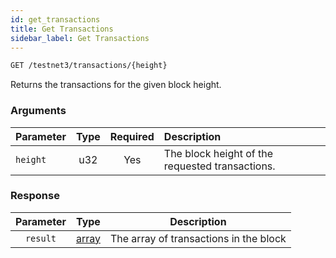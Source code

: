 ```yaml
---
id: get_transactions
title: Get Transactions
sidebar_label: Get Transactions
---
```


```bash title=ENDPOINT
GET /testnet3/transactions/{height}
```

Returns the transactions for the given block height.

### Arguments

| Parameter | Type | Required | Description                                     |
|:----------|:----:|:--------:|:------------------------------------------------|
| `height`  | u32  |   Yes    | The block height of the requested transactions. |

### Response

| Parameter |                    Type                    |              Description               |
|:---------:|:------------------------------------------:|:--------------------------------------:|
| `result`  | [array](../../concepts/03_transactions.md) | The array of transactions in the block |
